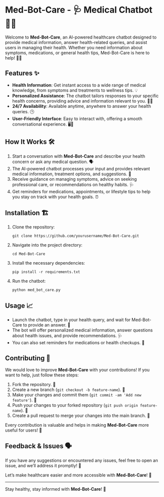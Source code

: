 # Med-Bot-Care - 🩺 Medical Chatbot 🏥🤖

Welcome to **Med-Bot-Care**, an AI-powered healthcare chatbot designed to provide medical information, answer health-related queries, and assist users in managing their health. Whether you need information about symptoms, medications, or general health tips, Med-Bot-Care is here to help! 🌟💬

## Features ✨

- **Health Information**: Get instant access to a wide range of medical knowledge, from symptoms and treatments to wellness tips. 💡
- **Personalized Assistance**: The chatbot tailors responses to your specific health concerns, providing advice and information relevant to you. 👩‍⚕️
- **24/7 Availability**: Available anytime, anywhere to answer your health queries. 🕒
- **User-Friendly Interface**: Easy to interact with, offering a smooth conversational experience. 🖥️💬

## How It Works 🛠️

1. Start a conversation with **Med-Bot-Care** and describe your health concern or ask any medical question. 🗣️
2. The AI-powered chatbot processes your input and provides relevant medical information, treatment options, and suggestions. 💬
3. Receive guidance on managing symptoms, advice on seeking professional care, or recommendations on healthy habits. 🩺
4. Get reminders for medications, appointments, or lifestyle tips to help you stay on track with your health goals. ⏰

## Installation 🏗️

1. Clone the repository:
    ```
    git clone https://github.com/yourusername/Med-Bot-Care.git
    ```

2. Navigate into the project directory:
    ```
    cd Med-Bot-Care
    ```

3. Install the necessary dependencies:
    ```
    pip install -r requirements.txt
    ```

4. Run the chatbot:
    ```
    python med_bot_care.py
    ```

## Usage 📈

- Launch the chatbot, type in your health query, and wait for Med-Bot-Care to provide an answer. 🌱
- The bot will offer personalized medical information, answer questions about health issues, and provide recommendations. 🩺
- You can also set reminders for medications or health checkups. 📅

## Contributing 🤝

We would love to improve **Med-Bot-Care** with your contributions! If you want to help, just follow these steps:

1. Fork the repository. 🍴
2. Create a new branch (`git checkout -b feature-name`). 🌱
3. Make your changes and commit them (`git commit -am 'Add new feature'`). 📝
4. Push your changes to your forked repository (`git push origin feature-name`). 🚀
5. Create a pull request to merge your changes into the main branch. 🔄

Every contribution is valuable and helps in making **Med-Bot-Care** more useful for users! 🙌

## Feedback & Issues 🗣️

If you have any suggestions or encountered any issues, feel free to open an issue, and we’ll address it promptly! 💬

Let’s make healthcare easier and more accessible with **Med-Bot-Care**! 🌟

---

Stay healthy, stay informed with **Med-Bot-Care**! 💪
